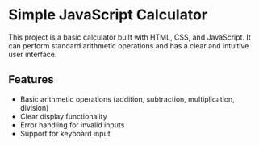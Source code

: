 # Simple JavaScript Calculator

This project is a basic calculator built with HTML, CSS, and JavaScript. It can perform standard arithmetic operations and has a clear and intuitive user interface.

## Features

- Basic arithmetic operations (addition, subtraction, multiplication, division)
- Clear display functionality
- Error handling for invalid inputs
- Support for keyboard input
